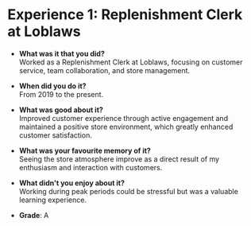 # Experience 1: Replenishment Clerk at Loblaws

- **What was it that you did?**  
  Worked as a Replenishment Clerk at Loblaws, focusing on customer service, team collaboration, and store management.

- **When did you do it?**  
  From 2019 to the present.

- **What was good about it?**  
  Improved customer experience through active engagement and maintained a positive store environment, which greatly enhanced customer satisfaction.

- **What was your favourite memory of it?**  
  Seeing the store atmosphere improve as a direct result of my enthusiasm and interaction with customers.

- **What didn't you enjoy about it?**  
  Working during peak periods could be stressful but was a valuable learning experience.

- **Grade**: A
